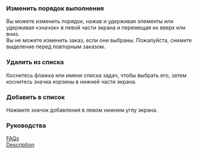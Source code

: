 ### Изменить порядок выполнения  
Вы можете изменить порядок, нажав и удерживая элементы или удерживая «значок» в левой части экрана и перемещая их вверх или вниз.  
Вы не можете изменить заказ, если они выбраны. Пожалуйста, снимите выделение перед повторным заказом.  

### Удалить из списка  
Коснитесь флажка или имени списка задач, чтобы выбрать его, затем коснитесь значка корзины в нижней части экрана.  

### Добавить в список  
Нажмите значок добавления в левом нижнем углу экрана.  

### Руководства  
[FAQs](https://sentaroh.github.io/Documents/SMBSync3/SMBSync3_FAQ_EN.htm)  
[Description](https://sentaroh.github.io/Documents/SMBSync3/SMBSync3_Desc_EN.htm)  
